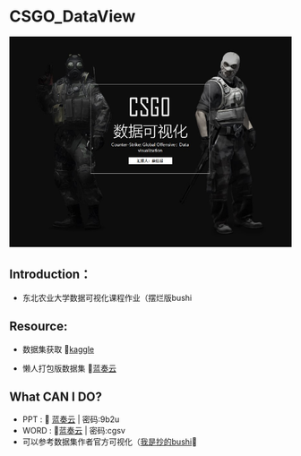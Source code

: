 # CSGO_DataView
<img src="image/1.jpg" alt="1.jpg" style="zoom:67%;" />


## Introduction：

- 东北农业大学数据可视化课程作业（摆烂版bushi

  

## Resource:

- 数据集获取 :pushpin:[kaggle](https://www.kaggle.com/datasets/skihikingkevin/csgo-matchmaking-damage?resource=download)

- 懒人打包版数据集 :pushpin:[蓝奏云](https://wwwt.lanzoue.com/iwnnX0xwcf7a)

  

## What CAN I DO?

-    PPT : :pushpin: [蓝奏云](https://wwwt.lanzoue.com/isVgc0xwcmxi)   | 密码:9b2u
-    WORD : :pushpin:[蓝奏云](https://wwwt.lanzoue.com/ixex20xwcmch ) | 密码:cgsv
-    可以参考数据集作者官方可视化（[我是抄的bushi](https://www.kaggle.com/code/skihikingkevin/pistol-round-analyses)🤗

